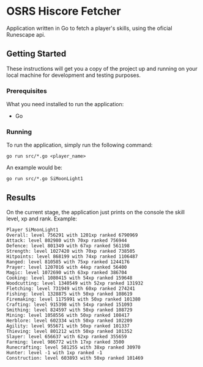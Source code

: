 # OSRS Hiscore Fetcher

Application written in Go to fetch a player's skills, using the oficial Runescape api.

## Getting Started

These instructions will get you a copy of the project up and running on your local machine for development and testing purposes.

### Prerequisites

What you need installed to run the application:

- Go

### Running

To run the application, simply run the following command:

```
go run src/*.go <player_name>
```

An example would be:


```
go run src/*.go SiMoonLight1
```

## Results

On the current stage, the application just prints on the console the skill level, xp and rank. Example:

```
Player SiMoonLight1 
Overall: level 756291 with 1201xp ranked 6790969 
Attack: level 802980 with 70xp ranked 756944 
Defence: level 801349 with 67xp ranked 561198 
Strength: level 1027420 with 70xp ranked 738505 
Hitpoints: level 868199 with 74xp ranked 1106487 
Ranged: level 810585 with 75xp ranked 1244176 
Prayer: level 1207016 with 44xp ranked 56400 
Magic: level 1072690 with 63xp ranked 386704 
Cooking: level 1080415 with 54xp ranked 159648 
Woodcutting: level 1340549 with 52xp ranked 131932 
Fletching: level 731949 with 60xp ranked 274241 
Fishing: level 1328875 with 50xp ranked 108619 
Firemaking: level 1175991 with 50xp ranked 101380 
Crafting: level 915398 with 54xp ranked 151093 
Smithing: level 824597 with 50xp ranked 108729 
Mining: level 1058556 with 50xp ranked 108417 
Herblore: level 602334 with 50xp ranked 102209 
Agility: level 955671 with 50xp ranked 101337 
Thieving: level 801212 with 50xp ranked 101352 
Slayer: level 656637 with 62xp ranked 355659 
Farming: level 986772 with 17xp ranked 3500 
Runecrafting: level 581255 with 38xp ranked 30970 
Hunter: level -1 with 1xp ranked -1 
Construction: level 603893 with 50xp ranked 101469 
```

